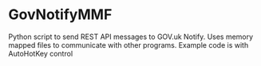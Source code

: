 # GovNotifyMMF
Python script to send REST API messages to GOV.uk Notify. Uses memory mapped files to communicate with other programs. Example code is with AutoHotKey control
